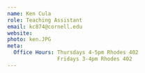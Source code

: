 ```yaml
---
name: Ken Cula
role: Teaching Assistant
email: kc874@cornell.edu
website: 
photo: ken.JPG
meta:
  Office Hours: Thursdays 4-5pm Rhodes 402
                Fridays 3-4pm Rhodes 402
---
```

